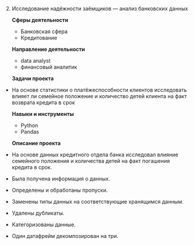2. Исследование надёжности заёмщиков — анализ банковских данных
   
   **Сферы деятельности**
   - Банковская сфера
   - Кредитование
     
   **Направление деятельности**
   - data analyst
   - финансовый аналитик
     
   **Задачи проекта**
- На основе статистики о платёжеспособности клиентов исследовать влияет ли семейное положение и количество детей клиента на факт возврата кредита в срок

  **Навыки и инструменты**
  - Python
  - Pandas

  **Описание проекта**
  
- На основе данных кредитного отдела банка исследовал влияние семейного положения и количества детей на факт погашения кредита в срок.
- Была получена информация о данных.
- Определены и обработаны пропуски.
- Заменены типы данных на соответствующие хранящимся данным.
- Удалены дубликаты.
- Категоризованы данные.
- Один датафрейм декомпозирован на три.
